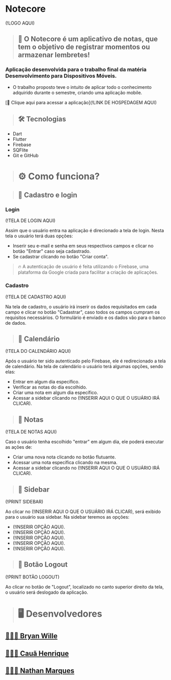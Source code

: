 # Notecore

(!LOGO AQUI)

>## 📱 O Notecore é um aplicativo de notas, que tem o objetivo de registrar momentos ou armazenar lembretes!

### Aplicação desenvolvida para o trabalho final da matéria Desenvolvimento para Dispositivos Móveis.

- O trabalho proposto teve o intuito de aplicar todo o conhecimento adquirido durante o semestre, criando uma aplicação mobile. 

[🔗 Clique aqui para acessar a aplicação](!LINK DE HOSPEDAGEM AQUI)

>## 🛠 Tecnologias

- Dart
- Flutter
- Firebase
- SQFlite
- Git e GitHub

># ⚙️ Como funciona?

>## 🔐 Cadastro e login

### Login

(!TELA DE LOGIN AQUI)

Assim que o usuário entra na aplicação é direcionado a tela de login. Nesta tela o usuário terá duas opções: 
- Inserir seu e-mail e senha em seus respectivos campos e clicar no botão "Entrar" caso seja cadastrado.
- Se cadastrar clicando no botão "Criar conta".

> 🔥 A autenticação de usuário é feita utilizando o Firebase, uma plataforma da Google criada para facilitar a criação de aplicações.

### Cadastro

(!TELA DE CADASTRO AQUI)

Na tela de cadastro, o usuário irá inserir os dados requisitados em cada campo e clicar no botão "Cadastrar", caso todos os campos cumpram os requisitos necessários. O formulário é enviado e os dados vão para o banco de dados.

>## 📅 Calendário

(!TELA DO CALENDÁRIO AQUI)

Após o usuário ter sido autenticado pelo Firebase, ele é redirecionado a tela de calendário. Na tela de calendário o usuário terá algumas opções, sendo elas:
- Entrar em algum dia específico.
- Verificar as notas do dia escolhido.
- Criar uma nota em algum dia específico.
- Acessar a sidebar clicando no (!INSERIR AQUI O QUE O USUÁRIO IRÁ CLICAR).

>## 📝 Notas

(!TELA DE NOTAS AQUI)

Caso o usuário tenha escolhido "entrar" em algum dia, ele poderá executar as ações de:
- Criar uma nova nota clicando no botão flutuante.
- Acessar uma nota específica clicando na mesma.
- Acessar a sidebar clicando no (!INSERIR AQUI O QUE O USUÁRIO IRÁ CLICAR).

>## 📲 Sidebar

(!PRINT SIDEBAR)

Ao clicar no (!INSERIR AQUI O QUE O USUÁRIO IRÁ CLICAR), será exibido para o usuário sua sidebar. Na sidebar teremos as opções:
- (!INSERIR OPÇÃO AQUI).
- (!INSERIR OPÇÃO AQUI).
- (!INSERIR OPÇÃO AQUI).
- (!INSERIR OPÇÃO AQUI).
- (!INSERIR OPÇÃO AQUI).

>## 🚪 Botão Logout

(!PRINT BOTÃO LOGOUT)

Ao clicar no botão de "Logout", localizado no canto superior direito da tela, o usuário será deslogado da aplicação.

># 🖥 Desenvolvedores

## [👨🏻‍💻 Bryan Wille](https://github.com/BryanWille)
## [👨🏾‍💻 Cauã Henrique](https://github.com/CauaHvS)
## [👨🏽‍💻 Nathan Marques](https://github.com/NathanMarques2001)

